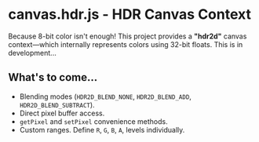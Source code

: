 # canvas.hdr.js - HDR Canvas Context

Because 8-bit color isn't enough! This project provides a **"hdr2d"** canvas context—which internally represents colors using 32-bit floats. This is in development...

## What's to come...

- Blending modes (`HDR2D_BLEND_NONE`, `HDR2D_BLEND_ADD`, `HDR2D_BLEND_SUBTRACT`).
- Direct pixel buffer access.
- `getPixel` and `setPixel` convenience methods.
- Custom ranges. Define `R`, `G`, `B`, `A`, levels individually.